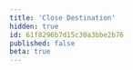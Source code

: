 ```yaml
---
title: 'Close Destination'
hidden: true
id: 61f8296b7d15c30a3bbe2b76
published: false
beta: true
---
```

